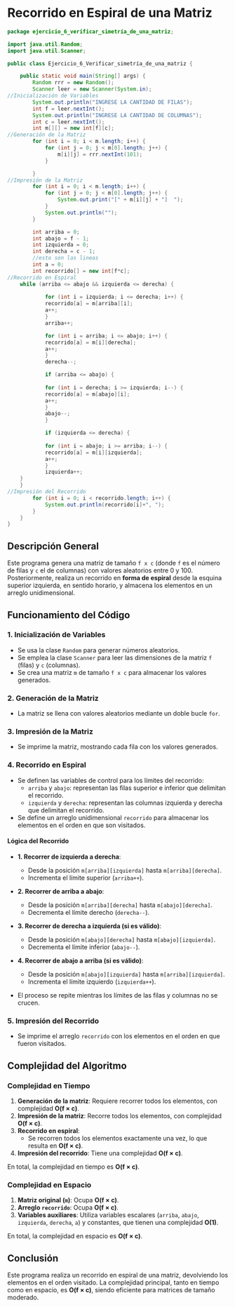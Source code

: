 # Recorrido en Espiral de una Matriz

```java
package ejercicio_6_verificar_simetría_de_una_matriz;

import java.util.Random;
import java.util.Scanner;

public class Ejercicio_6_Verificar_simetría_de_una_matriz {

    public static void main(String[] args) {
        Random rrr = new Random();
        Scanner leer = new Scanner(System.in);
//Inicialización de Variables
        System.out.println("INGRESE LA CANTIDAD DE FILAS");
        int f = leer.nextInt();
        System.out.println("INGRESE LA CANTIDAD DE COLUMNAS");
        int c = leer.nextInt();
        int m[][] = new int[f][c];
//Generación de la Matriz
        for (int i = 0; i < m.length; i++) {
            for (int j = 0; j < m[0].length; j++) {
                m[i][j] = rrr.nextInt(101);
            }

        }
//Impresión de la Matriz
        for (int i = 0; i < m.length; i++) {
            for (int j = 0; j < m[0].length; j++) {
                System.out.print("[" + m[i][j] + "]  ");
            }
            System.out.println("");
        }

        int arriba = 0;
        int abajo = f - 1;
        int izquierda = 0;
        int derecha = c - 1;
        //esto son las lineas
        int a = 0;
        int recorrido[] = new int[f*c];
//Recorrido en Espiral
    while (arriba <= abajo && izquierda <= derecha) {
           
            for (int i = izquierda; i <= derecha; i++) {
            recorrido[a] = m[arriba][i]; 
            a++;    
            }
            arriba++;

            for (int i = arriba; i <= abajo; i++) {
            recorrido[a] = m[i][derecha];    
            a++;       
            }
            derecha--; 

            if (arriba <= abajo) {
            
            for (int i = derecha; i >= izquierda; i--) {
            recorrido[a] = m[abajo][i];  
            a++;      
            }
            abajo--; 
            }

            if (izquierda <= derecha) {
              
            for (int i = abajo; i >= arriba; i--) {
            recorrido[a] = m[i][izquierda];      
            a++;      
            }
            izquierda++;   
    }   
    }
//Impresión del Recorrido
        for (int i = 0; i < recorrido.length; i++) {
            System.out.println(recorrido[i]+", ");
        }
    }
}
```

## Descripción General

Este programa genera una matriz de tamaño `f x c` (donde `f` es el número de filas y `c` el de columnas) con valores aleatorios entre 0 y 100. Posteriormente, realiza un recorrido en **forma de espiral** desde la esquina superior izquierda, en sentido horario, y almacena los elementos en un arreglo unidimensional.

## Funcionamiento del Código

### 1. **Inicialización de Variables**
   - Se usa la clase `Random` para generar números aleatorios.
   - Se emplea la clase `Scanner` para leer las dimensiones de la matriz `f` (filas) y `c` (columnas).
   - Se crea una matriz `m` de tamaño `f x c` para almacenar los valores generados.

### 2. **Generación de la Matriz**
   - La matriz se llena con valores aleatorios mediante un doble bucle `for`.

### 3. **Impresión de la Matriz**
   - Se imprime la matriz, mostrando cada fila con los valores generados.

### 4. **Recorrido en Espiral**
   - Se definen las variables de control para los límites del recorrido:
     - `arriba` y `abajo`: representan las filas superior e inferior que delimitan el recorrido.
     - `izquierda` y `derecha`: representan las columnas izquierda y derecha que delimitan el recorrido.
   - Se define un arreglo unidimensional `recorrido` para almacenar los elementos en el orden en que son visitados.

   #### Lógica del Recorrido
   - **1. Recorrer de izquierda a derecha**:
     - Desde la posición `m[arriba][izquierda]` hasta `m[arriba][derecha]`.
     - Incrementa el límite superior (`arriba++`).

   - **2. Recorrer de arriba a abajo**:
     - Desde la posición `m[arriba][derecha]` hasta `m[abajo][derecha]`.
     - Decrementa el límite derecho (`derecha--`).

   - **3. Recorrer de derecha a izquierda (si es válido)**:
     - Desde la posición `m[abajo][derecha]` hasta `m[abajo][izquierda]`.
     - Decrementa el límite inferior (`abajo--`).

   - **4. Recorrer de abajo a arriba (si es válido)**:
     - Desde la posición `m[abajo][izquierda]` hasta `m[arriba][izquierda]`.
     - Incrementa el límite izquierdo (`izquierda++`).

   - El proceso se repite mientras los límites de las filas y columnas no se crucen.

### 5. **Impresión del Recorrido**
   - Se imprime el arreglo `recorrido` con los elementos en el orden en que fueron visitados.

## Complejidad del Algoritmo

### Complejidad en Tiempo
1. **Generación de la matriz**: Requiere recorrer todos los elementos, con complejidad **O(f × c)**.
2. **Impresión de la matriz**: Recorre todos los elementos, con complejidad **O(f × c)**.
3. **Recorrido en espiral**:
   - Se recorren todos los elementos exactamente una vez, lo que resulta en **O(f × c)**.
4. **Impresión del recorrido**: Tiene una complejidad **O(f × c)**.

En total, la complejidad en tiempo es **O(f × c)**.

### Complejidad en Espacio
1. **Matriz original (`m`)**: Ocupa **O(f × c)**.
2. **Arreglo `recorrido`**: Ocupa **O(f × c)**.
3. **Variables auxiliares**: Utiliza variables escalares (`arriba`, `abajo`, `izquierda`, `derecha`, `a`) y constantes, que tienen una complejidad **O(1)**.

En total, la complejidad en espacio es **O(f × c)**.

## Conclusión

Este programa realiza un recorrido en espiral de una matriz, devolviendo los elementos en el orden visitado. La complejidad principal, tanto en tiempo como en espacio, es **O(f × c)**, siendo eficiente para matrices de tamaño moderado.

